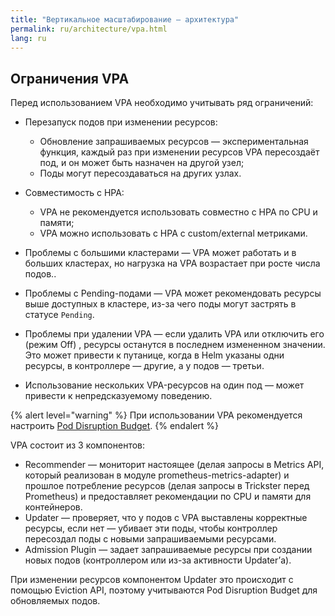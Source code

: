 ```yaml
---
title: "Вертикальное масштабирование — архитектура"
permalink: ru/architecture/vpa.html
lang: ru
---
```


## Ограничения VPA

Перед использованием VPA необходимо учитывать ряд ограничений:

- Перезапуск подов при изменении ресурсов:
  - Обновление запрашиваемых ресурсов — экспериментальная функция, каждый раз при изменении ресурсов VPA пересоздаёт под, и он может быть назначен на другой узел;
  - Поды могут пересоздаваться на других узлах.

- Совместимость с HPA:
  - VPA не рекомендуется использовать совместно с HPA по CPU и памяти;
  - VPA можно использовать с HPA с custom/external метриками.

- Проблемы с большими кластерами — VPA может работать и в больших кластерах, но нагрузка на VPA возрастает при росте числа подов..

- Проблемы с Pending-подами — VPA может рекомендовать ресурсы выше доступных в кластере, из-за чего поды могут застрять в статусе `Pending`.

- Проблемы при удалении VPA — если удалить VPA или отключить его (режим Off) , ресурсы останутся в последнем измененном значении. Это может привести к путанице, когда в Helm указаны одни ресурсы, в контроллере — другие, а у подов — третьи.

- Использование нескольких VPA-ресурсов на один под — может привести к непредсказуемому поведению.

{% alert level="warning" %}
При использовании VPA рекомендуется настроить [Pod Disruption Budget](https://kubernetes.io/docs/concepts/workloads/pods/disruptions/).
{% endalert %}

VPA состоит из 3 компонентов:

- Recommender — мониторит настоящее (делая запросы в Metrics API, который реализован в модуле prometheus-metrics-adapter) и прошлое потребление ресурсов (делая запросы в Trickster перед Prometheus) и предоставляет рекомендации по CPU и памяти для контейнеров.
- Updater — проверяет, что у подов с VPA выставлены корректные ресурсы, если нет — убивает эти поды, чтобы контроллер пересоздал поды с новыми запрашиваемыми ресурсами.
- Admission Plugin — задает запрашиваемые ресурсы при создании новых подов (контроллером или из-за активности Updater’а).

При изменении ресурсов компонентом Updater это происходит с помощью Eviction API, поэтому учитываются Pod Disruption Budget для обновляемых подов.
